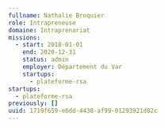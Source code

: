 ```yaml
---
fullname: Nathalie Broquier
role: Intrapreneuse
domaine: Intraprenariat
missions:
  - start: 2018-01-01
    end: 2020-12-31
    status: admin
    employer: Département du Var
    startups:
      - plateforme-rsa
startups:
  - plateforme-rsa
previously: []
uuid: 1719f659-e6dd-4438-af99-01293921d82c
---
```

